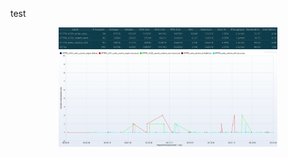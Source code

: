test
<p align="center">
  <img src="Test_Results/1.aggregate_report.png" width="350" title="hover text">
  <img src="Test_Results/2.transactions_per_second.png" width="350" alt="accessibility text">
</p>
